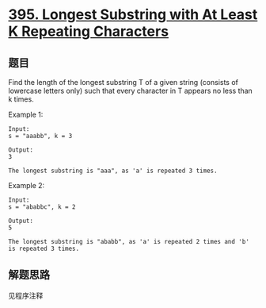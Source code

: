 # [395. Longest Substring with At Least K Repeating Characters](https://leetcode-cn.com/problems/longest-substring-with-at-least-k-repeating-characters/)

## 题目

Find the length of the longest substring T of a given string (consists of lowercase letters only) such that every character in T appears no less than k times.

Example 1:

```text
Input:
s = "aaabb", k = 3

Output:
3

The longest substring is "aaa", as 'a' is repeated 3 times.
```

Example 2:

```text
Input:
s = "ababbc", k = 2

Output:
5

The longest substring is "ababb", as 'a' is repeated 2 times and 'b' is repeated 3 times.
```

## 解题思路

见程序注释
